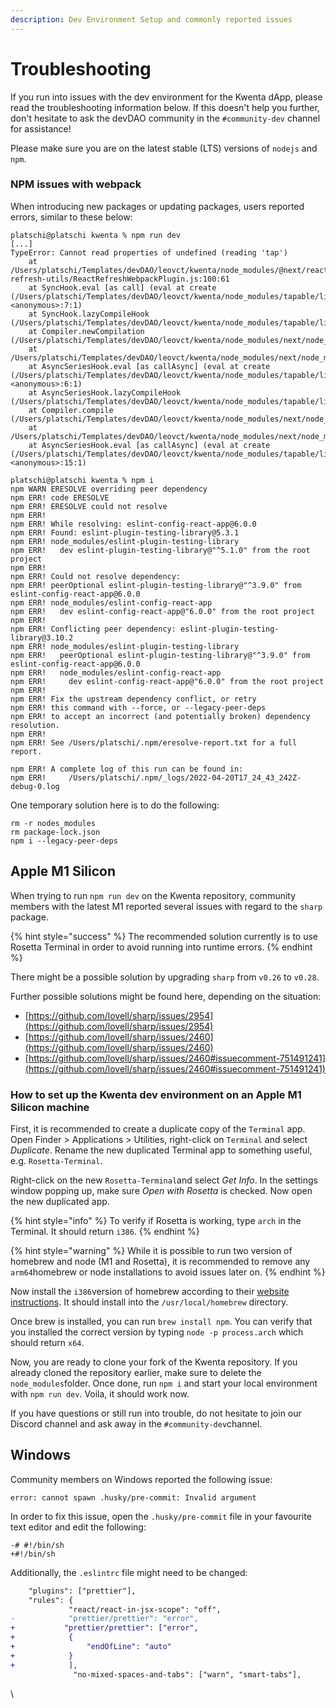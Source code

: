 ```yaml
---
description: Dev Environment Setup and commonly reported issues
---
```


# Troubleshooting

If you run into issues with the dev environment for the Kwenta dApp, please read the troubleshooting information below. If this doesn't help you further, don't hesitate to ask the devDAO community in the `#community-dev` channel for assistance!&#x20;

Please make sure you are on the latest stable (LTS) versions of `nodejs` and `npm`.

### NPM issues with webpack

When introducing new packages or updating packages, users reported errors, similar to these below:

```
platschi@platschi kwenta % npm run dev
[...]
TypeError: Cannot read properties of undefined (reading 'tap')
    at /Users/platschi/Templates/devDAO/leovct/kwenta/node_modules/@next/react-refresh-utils/ReactRefreshWebpackPlugin.js:100:61
    at SyncHook.eval [as call] (eval at create (/Users/platschi/Templates/devDAO/leovct/kwenta/node_modules/tapable/lib/HookCodeFactory.js:19:10), <anonymous>:7:1)
    at SyncHook.lazyCompileHook (/Users/platschi/Templates/devDAO/leovct/kwenta/node_modules/tapable/lib/Hook.js:154:20)
    at Compiler.newCompilation (/Users/platschi/Templates/devDAO/leovct/kwenta/node_modules/next/node_modules/webpack/lib/Compiler.js:631:26)
    at /Users/platschi/Templates/devDAO/leovct/kwenta/node_modules/next/node_modules/webpack/lib/Compiler.js:667:29
    at AsyncSeriesHook.eval [as callAsync] (eval at create (/Users/platschi/Templates/devDAO/leovct/kwenta/node_modules/tapable/lib/HookCodeFactory.js:33:10), <anonymous>:6:1)
    at AsyncSeriesHook.lazyCompileHook (/Users/platschi/Templates/devDAO/leovct/kwenta/node_modules/tapable/lib/Hook.js:154:20)
    at Compiler.compile (/Users/platschi/Templates/devDAO/leovct/kwenta/node_modules/next/node_modules/webpack/lib/Compiler.js:662:28)
    at /Users/platschi/Templates/devDAO/leovct/kwenta/node_modules/next/node_modules/webpack/lib/Watching.js:77:18
    at AsyncSeriesHook.eval [as callAsync] (eval at create (/Users/platschi/Templates/devDAO/leovct/kwenta/node_modules/tapable/lib/HookCodeFactory.js:33:10), <anonymous>:15:1)
```

```
platschi@platschi kwenta % npm i
npm WARN ERESOLVE overriding peer dependency
npm ERR! code ERESOLVE
npm ERR! ERESOLVE could not resolve
npm ERR! 
npm ERR! While resolving: eslint-config-react-app@6.0.0
npm ERR! Found: eslint-plugin-testing-library@5.3.1
npm ERR! node_modules/eslint-plugin-testing-library
npm ERR!   dev eslint-plugin-testing-library@"^5.1.0" from the root project
npm ERR! 
npm ERR! Could not resolve dependency:
npm ERR! peerOptional eslint-plugin-testing-library@"^3.9.0" from eslint-config-react-app@6.0.0
npm ERR! node_modules/eslint-config-react-app
npm ERR!   dev eslint-config-react-app@"6.0.0" from the root project
npm ERR! 
npm ERR! Conflicting peer dependency: eslint-plugin-testing-library@3.10.2
npm ERR! node_modules/eslint-plugin-testing-library
npm ERR!   peerOptional eslint-plugin-testing-library@"^3.9.0" from eslint-config-react-app@6.0.0
npm ERR!   node_modules/eslint-config-react-app
npm ERR!     dev eslint-config-react-app@"6.0.0" from the root project
npm ERR! 
npm ERR! Fix the upstream dependency conflict, or retry
npm ERR! this command with --force, or --legacy-peer-deps
npm ERR! to accept an incorrect (and potentially broken) dependency resolution.
npm ERR! 
npm ERR! See /Users/platschi/.npm/eresolve-report.txt for a full report.

npm ERR! A complete log of this run can be found in:
npm ERR!     /Users/platschi/.npm/_logs/2022-04-20T17_24_43_242Z-debug-0.log
```

One temporary solution here is to do the following:

```
rm -r nodes_modules
rm package-lock.json
npm i --legacy-peer-deps
```

## Apple M1 Silicon&#x20;

When trying to run `npm run dev` on the Kwenta repository, community members with the latest M1 reported several issues with regard to the `sharp` package.&#x20;

{% hint style="success" %}
The recommended solution currently is to use Rosetta Terminal in order to avoid running into runtime errors.
{% endhint %}

There might be a possible solution by upgrading `sharp` from `v0.26` to `v0.28`.

Further possible solutions might be found here, depending on the situation:

* [https://github.com/lovell/sharp/issues/2954](https://github.com/lovell/sharp/issues/2954)
* [https://github.com/lovell/sharp/issues/2460](https://github.com/lovell/sharp/issues/2460)
* [https://github.com/lovell/sharp/issues/2460#issuecomment-751491241](https://github.com/lovell/sharp/issues/2460#issuecomment-751491241)

### How to set up the Kwenta dev environment on an Apple M1 Silicon machine

First, it is recommended to create a duplicate copy of the `Terminal` app. Open Finder > Applications > Utilities, right-click on `Terminal` and select _Duplicate_. Rename the new duplicated Terminal app to something useful, e.g. `Rosetta-Terminal`.

Right-click on the new `Rosetta-Terminal`and select _Get Info_. In the settings window popping up, make sure _Open with Rosetta_ is checked. Now open the new duplicated app.

{% hint style="info" %}
To verify if Rosetta is working, type `arch` in the Terminal. It should return `i386`.
{% endhint %}

{% hint style="warning" %}
While it is possible to run two version of homebrew and node (M1 and Rosetta), it is recommended to remove any `arm64`homebrew or node installations to avoid issues later on.
{% endhint %}

Now install the `i386`version of homebrew according to their [website instructions](https://brew.sh/). It should install into the `/usr/local/homebrew` directory.

Once brew is installed, you can run `brew install npm`. You can verify that you installed the correct version by typing `node -p process.arch` which should return `x64`.

Now, you are ready to clone your fork of the Kwenta repository. If you already cloned the repository earlier, make sure to delete the `node_modules`folder. Once done, run `npm i` and start your local environment with `npm run dev`. Voila, it should work now.

If you have questions or still run into trouble, do not hesitate to join our Discord channel and ask away in the `#community-dev`channel.



## Windows

Community members on Windows reported the following issue:

```
error: cannot spawn .husky/pre-commit: Invalid argument
```

In order to fix this issue, open the `.husky/pre-commit` file in your favourite text editor and edit the following:

```git
-# #!/bin/sh
+#!/bin/sh
```

Additionally, the `.eslintrc` file might need to be changed:

```diff
    "plugins": ["prettier"],
    "rules": {
             "react/react-in-jsx-scope": "off",
-            "prettier/prettier": "error",
+           "prettier/prettier": ["error",
+            {
+                "endOfLine": "auto"
+            }
+            ],
              "no-mixed-spaces-and-tabs": ["warn", "smart-tabs"], 
```

\
